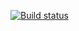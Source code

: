 [![Build status](https://ci.appveyor.com/api/projects/status/s7hrtk7ihb0qflql?svg=true)](https://ci.appveyor.com/project/stasrostov/dom)